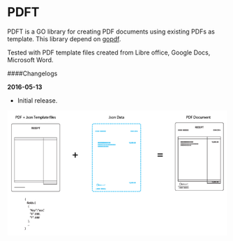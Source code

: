 PDFT
====

PDFT is a GO library for creating PDF documents using existing PDFs as template.
This library depend on [gopdf](https://github.com/signintech/gopdf). 

Tested with PDF template files created from Libre office, Google Docs, Microsoft Word.

####Changelogs

**2016-05-13**

- Initial release.



![pdft](pdft.png?raw=true "pdft")
